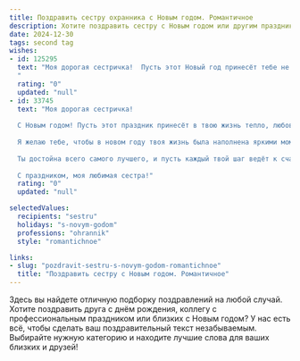```yaml
---
title: Поздравить сестру охранника с Новым годом. Романтичное
description: Хотите поздравить сестру с Новым годом или другим праздником? Наш ИИ создаст незабываемое поздравление, а вы обязательно выделитесь среди других.  
date: 2024-12-30
tags: second tag
wishes:
- id: 125295
  text: "Моя дорогая сестричка!  Пусть этот Новый год принесёт тебе не только волшебство зимней ночи, но и тёплое сияние любви, спокойствие и уверенность в каждом завтрашнем дне. Твоя работа охранника — дело важное и ответственное, но пусть она не заслоняет от тебя красоту мира и радость жизни. Желаю тебе в Новом году встретить свою настоящую сказку, полную нежности, заботы и счастья, которое будет ярче всех новогодних огней!  С Новым годом!
  "
  rating: "0"
  updated: "null"
- id: 33745
  text: "Моя дорогая сестричка!
  
  С Новым годом! Пусть этот праздник принесёт в твою жизнь тепло, любовь и радость. Ты — не просто замечательный охранник, заботящийся о безопасности других, но и яркая звезда, освещающая мой путь.
  
  Я желаю тебе, чтобы в новом году твоя жизнь была наполнена яркими моментами, как фейерверк в новогоднюю ночь. Пусть каждый день приносит новые возможности и радостные сюрпризы, а рядом всегда будут верные друзья и близкие, готовые поддержать тебя в любых ситуациях.
  
  Ты достойна всего самого лучшего, и пусть каждый твой шаг ведёт к счастью, любви и гармонии. Пусть сердце твоё поёт от радости, а впереди будут только светлые перспективы.
  
  С праздником, моя любимая сестра!"
  rating: "0"
  updated: "null"

selectedValues:
  recipients: "sestru"
  holidays: "s-novym-godom"
  professions: "ohrannik"
  style: "romantichnoe"

links:
- slug: "pozdravit-sestru-s-novym-godom-romantichnoe"
  title: "Поздравить сестру с Новым годом. Романтичное"
---
```


Здесь вы найдете отличную подборку поздравлений на любой случай.
Хотите поздравить друга с днём рождения, коллегу с профессиональным праздником или близких с Новым годом? У нас есть всё, чтобы сделать ваш поздравительный текст незабываемым. Выбирайте нужную категорию и находите лучшие слова для ваших близких и друзей!
